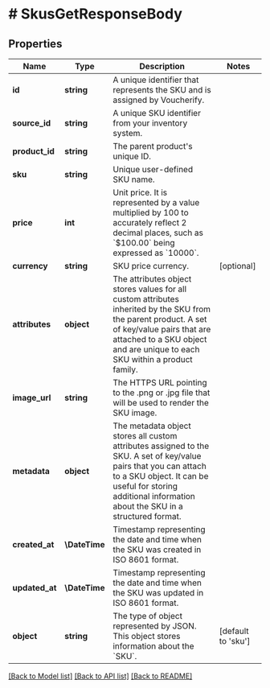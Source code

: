 # # SkusGetResponseBody

## Properties

Name | Type | Description | Notes
------------ | ------------- | ------------- | -------------
**id** | **string** | A unique identifier that represents the SKU and is assigned by Voucherify. |
**source_id** | **string** | A unique SKU identifier from your inventory system. |
**product_id** | **string** | The parent product&#39;s unique ID. |
**sku** | **string** | Unique user-defined SKU name. |
**price** | **int** | Unit price. It is represented by a value multiplied by 100 to accurately reflect 2 decimal places, such as &#x60;$100.00&#x60; being expressed as &#x60;10000&#x60;. |
**currency** | **string** | SKU price currency. | [optional]
**attributes** | **object** | The attributes object stores values for all custom attributes inherited by the SKU from the parent product. A set of key/value pairs that are attached to a SKU object and are unique to each SKU within a product family. |
**image_url** | **string** | The HTTPS URL pointing to the .png or .jpg file that will be used to render the SKU image. |
**metadata** | **object** | The metadata object stores all custom attributes assigned to the SKU. A set of key/value pairs that you can attach to a SKU object. It can be useful for storing additional information about the SKU in a structured format. |
**created_at** | **\DateTime** | Timestamp representing the date and time when the SKU was created in ISO 8601 format. |
**updated_at** | **\DateTime** | Timestamp representing the date and time when the SKU was updated in ISO 8601 format. |
**object** | **string** | The type of object represented by JSON. This object stores information about the &#x60;SKU&#x60;. | [default to 'sku']

[[Back to Model list]](../../README.md#models) [[Back to API list]](../../README.md#endpoints) [[Back to README]](../../README.md)
